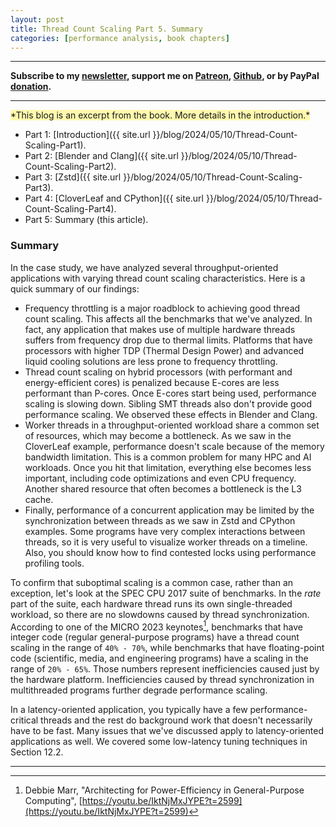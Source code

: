 ```yaml
---
layout: post
title: Thread Count Scaling Part 5. Summary
categories: [performance analysis, book chapters]
---
```


------

**Subscribe to my [newsletter](https://products.easyperf.net/newsletter), support me on [Patreon](https://www.patreon.com/dendibakh), [Github](https://github.com/sponsors/dendibakh), or by PayPal [donation](https://www.paypal.com/cgi-bin/webscr?cmd=_donations&business=TBM3NW8TKTT34&currency_code=USD&source=url).**

------

<span style="background-color: #fff9ae">
*This blog is an excerpt from the book. More details in the introduction.*
</span>

- Part 1: [Introduction]({{ site.url }}/blog/2024/05/10/Thread-Count-Scaling-Part1).
- Part 2: [Blender and Clang]({{ site.url }}/blog/2024/05/10/Thread-Count-Scaling-Part2).
- Part 3: [Zstd]({{ site.url }}/blog/2024/05/10/Thread-Count-Scaling-Part3).
- Part 4: [CloverLeaf and CPython]({{ site.url }}/blog/2024/05/10/Thread-Count-Scaling-Part4).
- Part 5: Summary (this article).

### Summary 

In the case study, we have analyzed several throughput-oriented applications with varying thread count scaling characteristics. Here is a quick summary of our findings:

* Frequency throttling is a major roadblock to achieving good thread count scaling. This affects all the benchmarks that we've analyzed. In fact, any application that makes use of multiple hardware threads suffers from frequency drop due to thermal limits. Platforms that have processors with higher TDP (Thermal Design Power) and advanced liquid cooling solutions are less prone to frequency throttling.
* Thread count scaling on hybrid processors (with performant and energy-efficient cores) is penalized because E-cores are less performant than P-cores. Once E-cores start being used, performance scaling is slowing down. Sibling SMT threads also don't provide good performance scaling. We observed these effects in Blender and Clang.
* Worker threads in a throughput-oriented workload share a common set of resources, which may become a bottleneck. As we saw in the CloverLeaf example, performance doesn't scale because of the memory bandwidth limitation. This is a common problem for many HPC and AI workloads. Once you hit that limitation, everything else becomes less important, including code optimizations and even CPU frequency. Another shared resource that often becomes a bottleneck is the L3 cache.
* Finally, performance of a concurrent application may be limited by the synchronization between threads as we saw in Zstd and CPython examples. Some programs have very complex interactions between threads, so it is very useful to visualize worker threads on a timeline. Also, you should know how to find contested locks using performance profiling tools.

To confirm that suboptimal scaling is a common case, rather than an exception, let's look at the SPEC CPU 2017 suite of benchmarks. In the *rate* part of the suite, each hardware thread runs its own single-threaded workload, so there are no slowdowns caused by thread synchronization. According to one of the MICRO 2023 keynotes[^1], benchmarks that have integer code (regular general-purpose programs) have a thread count scaling in the range of `40% - 70%`, while benchmarks that have floating-point code (scientific, media, and engineering programs) have a scaling in the range of `20% - 65%`. Those numbers represent inefficiencies caused just by the hardware platform. Inefficiencies caused by thread synchronization in multithreaded programs further degrade performance scaling.

In a latency-oriented application, you typically have a few performance-critical threads and the rest do background work that doesn't necessarily have to be fast. Many issues that we've discussed apply to latency-oriented applications as well. We covered some low-latency tuning techniques in Section 12.2.

---

[^1]: Debbie Marr, "Architecting for Power-Efficiency in General-Purpose Computing", [https://youtu.be/IktNjMxJYPE?t=2599](https://youtu.be/IktNjMxJYPE?t=2599)